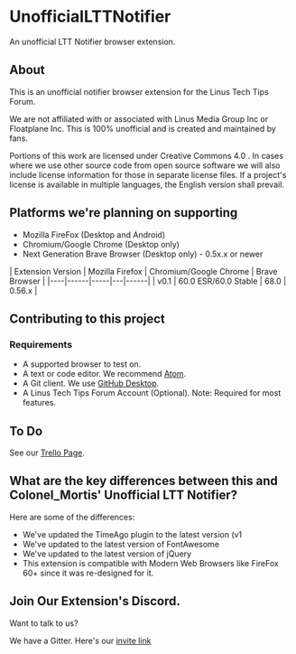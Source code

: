 # UnofficialLTTNotifier
An unofficial LTT Notifier browser extension.

## About
This is an unofficial notifier browser extension for the Linus Tech Tips Forum.

We are not affiliated with or associated with Linus Media Group Inc or Floatplane Inc.
This is 100% unofficial and is created and maintained by fans.

Portions of this work are licensed under Creative Commons 4.0 . In cases where we use other source code from open source software we will also include license information for those in separate license files. If a project's license is available in multiple languages, the English version shall prevail.

## Platforms we're planning on supporting
* Mozilla FireFox (Desktop and Android)
* Chromium/Google Chrome (Desktop only)
* Next Generation Brave Browser (Desktop only) - 0.5x.x or newer

| Extension Version | Mozilla Firefox | Chromium/Google Chrome | Brave Browser |
|----|------|-----|---|------|
| v0.1 | 60.0 ESR/60.0 Stable | 68.0 | 0.56.x |

## Contributing to this project

### Requirements
* A supported browser to test on.
* A text or code editor. We recommend [Atom](https://atom.io).
* A Git client. We use [GitHub Desktop](https://desktop.github.com).
* A Linus Tech Tips Forum Account (Optional). Note: Required for most features.

## To Do 
See our [Trello Page](https://trello.com/b/jZdXt8h7).

## What are the key differences between this and Colonel_Mortis' Unofficial LTT Notifier?

Here are some of the differences:
* We've updated the TimeAgo plugin to the latest version (v1
* We've updated to the latest version of FontAwesome
* We've updated to the latest version of jQuery
* This extension is compatible with Modern Web Browsers like FireFox 60+ since it was re-designed for it.

## Join Our Extension's Discord.
Want to talk to us?

We have a Gitter. Here's our [invite link](https://gitter.im/unofficiallttnotifier/Lobby?utm_source=share-link&utm_medium=link&utm_campaign=share-link)
